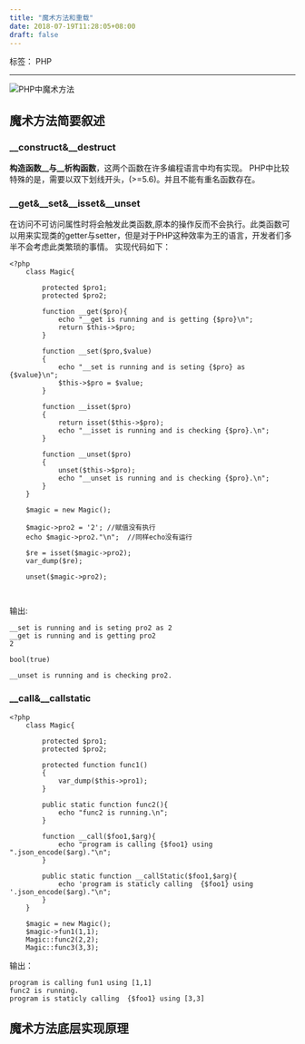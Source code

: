 ```yaml
---
title: "魔术方法和重载"
date: 2018-07-19T11:28:05+08:00
draft: false
---
```


标签： PHP

---
![PHP中魔术方法][1]
## 魔术方法简要叙述
### \_\_construct&\_\_destruct
__构造函数__与__析构函数__，这两个函数在许多编程语言中均有实现。
PHP中比较特殊的是，需要以双下划线开头，(>=5.6)。并且不能有重名函数存在。
### \_\_get&\_\_set&\_\_isset&\_\_unset
在访问不可访问属性时将会触发此类函数,原本的操作反而不会执行。此类函数可以用来实现类的getter与setter，但是对于PHP这种效率为王的语言，开发者们多半不会考虑此类繁琐的事情。
实现代码如下：

```
<?php
	class Magic{
		
		protected $pro1;
		protected $pro2;

		function __get($pro){
			echo "__get is running and is getting {$pro}\n";
			return $this->$pro;
		}

		function __set($pro,$value)
		{
			echo "__set is running and is seting {$pro} as {$value}\n";
			$this->$pro = $value;
		}

		function __isset($pro)
		{
			return isset($this->$pro);
			echo "__isset is running and is checking {$pro}.\n";
		}

		function __unset($pro)
		{
			unset($this->$pro);
			echo "__unset is running and is checking {$pro}.\n";
		}
	}

	$magic = new Magic();

	$magic->pro2 = '2'; //赋值没有执行
	echo $magic->pro2."\n";  //同样echo没有运行

	$re = isset($magic->pro2);
	var_dump($re);

	unset($magic->pro2);
		
	
```

输出:
	
```
__set is running and is seting pro2 as 2
__get is running and is getting pro2
2

bool(true)

__unset is running and is checking pro2.

```

### \_\_call&\_\_callstatic

```
<?php
	class Magic{
		
		protected $pro1;
		protected $pro2;

		protected function func1()
		{
			var_dump($this->pro1);
		}

		public static function func2(){
			echo "func2 is running.\n";
		}

		function __call($foo1,$arg){
			echo "program is calling {$foo1} using ".json_encode($arg)."\n";	
		}

		public static function __callStatic($foo1,$arg){
			echo 'program is staticly calling  {$foo1} using '.json_encode($arg)."\n";
		}
	}

	$magic = new Magic();
	$magic->fun1(1,1);
	Magic::func2(2,2);
	Magic::func3(3,3);
```
输出：
```
program is calling fun1 using [1,1]
func2 is running.
program is staticly calling  {$foo1} using [3,3]
```

## 魔术方法底层实现原理



  [1]: https://upload-images.jianshu.io/upload_images/1594723-5813e1eb121f6be6.png?imageMogr2/auto-orient/strip%7CimageView2/2/w/2400